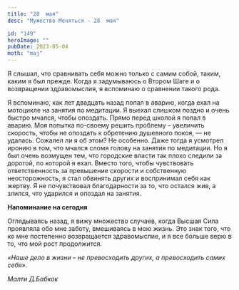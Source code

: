 ```yaml
---
title: "28  мая"
desc: "Мужество Меняться - 28  мая"

id: "149"
heroImage: ""
pubDate: 2023-05-04
moth: "maj"
---
```


Я слышал, что сравнивать себя можно только с самим собой, таким, каким я был
прежде. Когда я задумываюсь о Втором Шаге и о возвращении здравомыслия, я
вспоминаю о сравнении такого рода.

Я вспоминаю, как лет двадцать назад попал в аварию, когда ехал на мотоцикле на
занятия по медитации. Я выехал слишком поздно и очень быстро мчался, чтобы
опоздать. Прямо перед школой я попал в аварию. Моя попытка по-своему решить
проблему – увеличить скорость, чтобы не опоздать к обретению душевного покоя,
— не удалась. Сожалел ли я об этом? Не особенно. Даже тогда я усмотрел иронию
в том, что мчался сломя голову на занятия по медитации. Но я был очень
возмущен тем, что городские власти так плохо следили за дорогой, по которой я
ехал. Вместо того, чтобы чувствовать ответственность за превышение скорости и
собственную неосторожность, я стал обвинять других и воспринимал себя как
жертву. Я не почувствовал благодарности за то, что остался жив, а злился, что
ударился и опоздал на занятия.

**Напоминание на сегодня**

Оглядываясь назад, я вижу множество случаев, когда Высшая Сила проявляла обо
мне заботу, вмешиваясь в мою жизнь. Это знак того, что ко мне постепенно
возвращается здравомыслие, и я все больше верю в то, что мой рост продолжится.

_«Наше дело в жизни – не превосходить других, а превосходить самих себя»._

_Малти Д.Бабкок_
